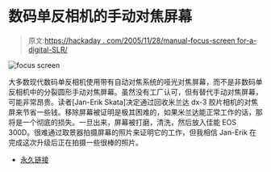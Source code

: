 # 数码单反相机的手动对焦屏幕

> 原文:[https://hackaday . com/2005/11/28/manual-focus-screen for-a-digital-SLR/](https://hackaday.com/2005/11/28/manual-focus-screen-for-a-digital-slr/)

![focus screen](../Images/76d62bdd28f99fff8a5dd185590c1837.png)

大多数现代数码单反相机使用带有自动对焦系统的哑光对焦屏幕，而不是非数码单反相机中的分裂圆形手动对焦屏幕。虽然没有工厂认可，但有替代手动对焦屏幕，可能非常昂贵。读者[Jan-Erik Skata]决定通过回收米兰达 dx-3 胶片相机的对焦屏来节省一些钱。移除屏幕被证明是极其困难的，如果米兰达能正常工作的话，那将是一个彻底的损失。一旦出来，屏幕被打磨，清洗，然后放入佳能 EOS 300D。很难通过取景器拍摄屏幕的照片来证明它的工作，但我相信 Jan-Erik 在完成这次升级后正在拍摄一些很棒的照片。

*   [永久链接](http://www.abo.fi/~jskata/300Dfocus/)